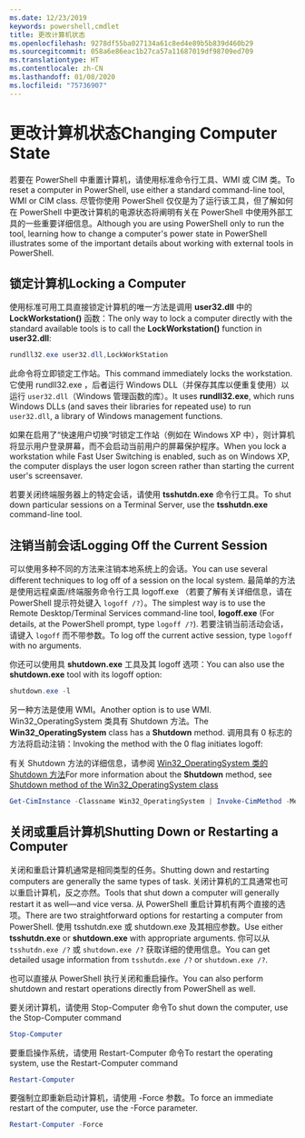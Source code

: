 ```yaml
---
ms.date: 12/23/2019
keywords: powershell,cmdlet
title: 更改计算机状态
ms.openlocfilehash: 9278df55ba027134a61c8ed4e89b5b839d460b29
ms.sourcegitcommit: 058a6e86eac1b27ca57a11687019df98709ed709
ms.translationtype: HT
ms.contentlocale: zh-CN
ms.lasthandoff: 01/08/2020
ms.locfileid: "75736907"
---
```

# <a name="changing-computer-state"></a><span data-ttu-id="f6797-103">更改计算机状态</span><span class="sxs-lookup"><span data-stu-id="f6797-103">Changing Computer State</span></span>

<span data-ttu-id="f6797-104">若要在 PowerShell 中重置计算机，请使用标准命令行工具、WMI 或 CIM 类。</span><span class="sxs-lookup"><span data-stu-id="f6797-104">To reset a computer in PowerShell, use either a standard command-line tool, WMI or CIM class.</span></span>
<span data-ttu-id="f6797-105">尽管你使用 PowerShell 仅仅是为了运行该工具，但了解如何在 PowerShell 中更改计算机的电源状态将阐明有关在 PowerShell 中使用外部工具的一些重要详细信息。</span><span class="sxs-lookup"><span data-stu-id="f6797-105">Although you are using PowerShell only to run the tool, learning how to change a computer's power state in PowerShell illustrates some of the important details about working with external tools in PowerShell.</span></span>

## <a name="locking-a-computer"></a><span data-ttu-id="f6797-106">锁定计算机</span><span class="sxs-lookup"><span data-stu-id="f6797-106">Locking a Computer</span></span>

<span data-ttu-id="f6797-107">使用标准可用工具直接锁定计算机的唯一方法是调用 **user32.dll** 中的 **LockWorkstation()** 函数：</span><span class="sxs-lookup"><span data-stu-id="f6797-107">The only way to lock a computer directly with the standard available tools is to call the **LockWorkstation()** function in **user32.dll**:</span></span>

```powershell
rundll32.exe user32.dll,LockWorkStation
```

<span data-ttu-id="f6797-108">此命令将立即锁定工作站。</span><span class="sxs-lookup"><span data-stu-id="f6797-108">This command immediately locks the workstation.</span></span> <span data-ttu-id="f6797-109">它使用 rundll32.exe  ，后者运行 Windows DLL（并保存其库以便重复使用）以运行 `user32.dll`（Windows 管理函数的库）。</span><span class="sxs-lookup"><span data-stu-id="f6797-109">It uses **rundll32.exe**, which runs Windows DLLs (and saves their libraries for repeated use) to run `user32.dll`, a library of Windows management functions.</span></span>

<span data-ttu-id="f6797-110">如果在启用了“快速用户切换”时锁定工作站（例如在 Windows XP 中），则计算机将显示用户登录屏幕，而不会启动当前用户的屏幕保护程序。</span><span class="sxs-lookup"><span data-stu-id="f6797-110">When you lock a workstation while Fast User Switching is enabled, such as on Windows XP, the computer displays the user logon screen rather than starting the current user's screensaver.</span></span>

<span data-ttu-id="f6797-111">若要关闭终端服务器上的特定会话，请使用 **tsshutdn.exe** 命令行工具。</span><span class="sxs-lookup"><span data-stu-id="f6797-111">To shut down particular sessions on a Terminal Server, use the **tsshutdn.exe** command-line tool.</span></span>

## <a name="logging-off-the-current-session"></a><span data-ttu-id="f6797-112">注销当前会话</span><span class="sxs-lookup"><span data-stu-id="f6797-112">Logging Off the Current Session</span></span>

<span data-ttu-id="f6797-113">可以使用多种不同的方法来注销本地系统上的会话。</span><span class="sxs-lookup"><span data-stu-id="f6797-113">You can use several different techniques to log off of a session on the local system.</span></span> <span data-ttu-id="f6797-114">最简单的方法是使用远程桌面/终端服务命令行工具 logoff.exe  （若要了解有关详细信息，请在 PowerShell 提示符处键入 `logoff /?`）。</span><span class="sxs-lookup"><span data-stu-id="f6797-114">The simplest way is to use the Remote Desktop/Terminal Services command-line tool, **logoff.exe** (For details, at the PowerShell prompt, type `logoff /?`).</span></span> <span data-ttu-id="f6797-115">若要注销当前活动会话，请键入 `logoff` 而不带参数。</span><span class="sxs-lookup"><span data-stu-id="f6797-115">To log off the current active session, type `logoff` with no arguments.</span></span>

<span data-ttu-id="f6797-116">你还可以使用具 **shutdown.exe** 工具及其 logoff 选项：</span><span class="sxs-lookup"><span data-stu-id="f6797-116">You can also use the **shutdown.exe** tool with its logoff option:</span></span>

```powershell
shutdown.exe -l
```

<span data-ttu-id="f6797-117">另一种方法是使用 WMI。</span><span class="sxs-lookup"><span data-stu-id="f6797-117">Another option is to use WMI.</span></span> <span data-ttu-id="f6797-118">Win32_OperatingSystem  类具有 Shutdown  方法。</span><span class="sxs-lookup"><span data-stu-id="f6797-118">The **Win32_OperatingSystem** class has a **Shutdown** method.</span></span>
<span data-ttu-id="f6797-119">调用具有 0 标志的方法将启动注销：</span><span class="sxs-lookup"><span data-stu-id="f6797-119">Invoking the method with the 0 flag initiates logoff:</span></span>

<span data-ttu-id="f6797-120">有关 Shutdown  方法的详细信息，请参阅 [Win32_OperatingSystem 类的 Shutdown 方法](/windows/win32/cimwin32prov/shutdown-method-in-class-win32-operatingsystem)</span><span class="sxs-lookup"><span data-stu-id="f6797-120">For more information about the **Shutdown** method, see [Shutdown method of the Win32_OperatingSystem class](/windows/win32/cimwin32prov/shutdown-method-in-class-win32-operatingsystem)</span></span>

```powershell
Get-CimInstance -Classname Win32_OperatingSystem | Invoke-CimMethod -MethodName Shutdown
```

## <a name="shutting-down-or-restarting-a-computer"></a><span data-ttu-id="f6797-121">关闭或重启计算机</span><span class="sxs-lookup"><span data-stu-id="f6797-121">Shutting Down or Restarting a Computer</span></span>

<span data-ttu-id="f6797-122">关闭和重启计算机通常是相同类型的任务。</span><span class="sxs-lookup"><span data-stu-id="f6797-122">Shutting down and restarting computers are generally the same types of task.</span></span> <span data-ttu-id="f6797-123">关闭计算机的工具通常也可以重启计算机，反之亦然。</span><span class="sxs-lookup"><span data-stu-id="f6797-123">Tools that shut down a computer will generally restart it as well—and vice versa.</span></span> <span data-ttu-id="f6797-124">从 PowerShell 重启计算机有两个直接的选项。</span><span class="sxs-lookup"><span data-stu-id="f6797-124">There are two straightforward options for restarting a computer from PowerShell.</span></span> <span data-ttu-id="f6797-125">使用 tsshutdn.exe  或 shutdown.exe  及其相应参数。</span><span class="sxs-lookup"><span data-stu-id="f6797-125">Use either **tsshutdn.exe** or **shutdown.exe** with appropriate arguments.</span></span> <span data-ttu-id="f6797-126">你可以从 `tsshutdn.exe /?` 或 `shutdown.exe /?` 获取详细的使用信息。</span><span class="sxs-lookup"><span data-stu-id="f6797-126">You can get detailed usage information from `tsshutdn.exe /?` or `shutdown.exe /?`.</span></span>

<span data-ttu-id="f6797-127">也可以直接从 PowerShell 执行关闭和重启操作。</span><span class="sxs-lookup"><span data-stu-id="f6797-127">You can also perform shutdown and restart operations directly from PowerShell as well.</span></span>

<span data-ttu-id="f6797-128">要关闭计算机，请使用 Stop-Computer 命令</span><span class="sxs-lookup"><span data-stu-id="f6797-128">To shut down the computer, use the Stop-Computer command</span></span>

```powershell
Stop-Computer
```

<span data-ttu-id="f6797-129">要重启操作系统，请使用 Restart-Computer 命令</span><span class="sxs-lookup"><span data-stu-id="f6797-129">To restart the operating system, use the Restart-Computer command</span></span>

```powershell
Restart-Computer
```

<span data-ttu-id="f6797-130">要强制立即重新启动计算机，请使用 -Force 参数。</span><span class="sxs-lookup"><span data-stu-id="f6797-130">To force an immediate restart of the computer, use the -Force parameter.</span></span>

```powershell
Restart-Computer -Force
```
